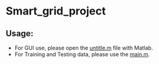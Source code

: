 # Smart_grid_project

## Usage:
+ For GUI use, please open the [untitle.m](/Code/untitle1.m) file with Matlab.
+ For Training and Testing data, please use the [main.m](/Code/main.m).
